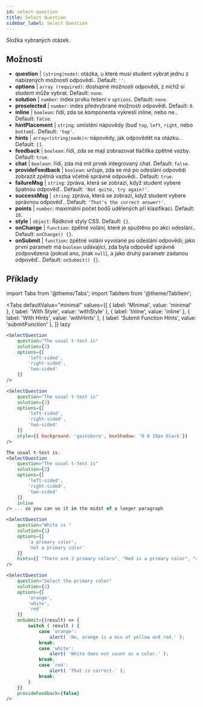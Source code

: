 ```yaml
---
id: select-question 
title: Select Question
sidebar_label: Select Question
---
```


Složka vybraných otázek.

## Možnosti

* __question__ | `(string|node)`: otázka, u které musí student vybrat jednu z nabízených možností odpovědi.. Default: `''`.
* __options__ | `array (required)`: dostupné možnosti odpovědí, z nichž si student může vybrat. Default: `none`.
* __solution__ | `number`: index prvku řešení v `options`. Default: `none`.
* __preselected__ | `number`: index předvybrané možnosti odpovědi. Default: `0`.
* __inline__ | `boolean`: řídí, zda se komponenta vykreslí inline, nebo ne.. Default: `false`.
* __hintPlacement__ | `string`: umístění nápovědy (buď `top`, `left`, `right`, nebo `bottom`).. Default: `'top'`.
* __hints__ | `array<(string|node)>`: nápovědy, jak odpovědět na otázku.. Default: `[]`.
* __feedback__ | `boolean`: řídí, zda se mají zobrazovat tlačítka zpětné vazby. Default: `true`.
* __chat__ | `boolean`: řídí, zda má mít prvek integrovaný chat. Default: `false`.
* __provideFeedback__ | `boolean`: určuje, zda se má po odeslání odpovědi zobrazit zpětná vazba včetně správné odpovědi.. Default: `true`.
* __failureMsg__ | `string`: zpráva, která se zobrazí, když student vybere špatnou odpověď.. Default: `'Not quite, try again!'`.
* __successMsg__ | `string`: zpráva, která se zobrazí, když student vybere správnou odpověď.. Default: `'That's the correct answer!'`.
* __points__ | `number`: maximální počet bodů udělených při klasifikaci. Default: `10`.
* __style__ | `object`: Řádkové styly CSS. Default: `{}`.
* __onChange__ | `function`: zpětné volání, které je spuštěno po akci odeslání.. Default: `onChange() {}`.
* __onSubmit__ | `function`: zpětné volání vyvolané po odeslání odpovědi; jako první parametr má `boolean` udávající, zda byla odpověď správně zodpovězena (pokud ano, jinak `null`), a jako druhý parametr zadanou odpověď.. Default: `onSubmit() {}`.


## Příklady

import Tabs from '@theme/Tabs';
import TabItem from '@theme/TabItem';

<Tabs
    defaultValue="minimal"
    values={[
        { label: 'Minimal', value: 'minimal' },
        { label: 'With Style', value: 'withStyle' },
        { label: 'Inline', value: 'inline' },
        { label: 'With Hints', value: 'withHints' },
        { label: 'Submit Function Hints', value: 'submitFunction' },
    ]}
    lazy
>

<TabItem value="minimal">

```jsx live
<SelectQuestion
    question="The usual t-test is"
    solution={2}
    options={[
        'left-sided',
        'right-sided',
        'two-sided'
    ]}
/>
```
</TabItem>

<TabItem value="withStyle">

```jsx live
<SelectQuestion
    question="The usual t-test is"
    solution={2}
    options={[
        'left-sided',
        'right-sided',
        'two-sided'
    ]}
    style={{ background: 'gainsboro', boxShadow: '0 0 10px black'}}
/>
```
</TabItem>

<TabItem value="inline">

```jsx live
The usual t-test is:
<SelectQuestion
    question="The usual t-test is"
    solution={2}
    options={[
        'left-sided',
        'right-sided',
        'two-sided'
    ]}
    inline
/> ... so you can us it in the midst of a longer paragraph
```
</TabItem>

<TabItem value="withHints">

```jsx live
<SelectQuestion
    question="White is "
    solution={1}
    options={[
        'a primary color',
        'not a primary color'
    ]}
    hints={[ "There are 3 primary colors", "Red is a primary color", "and so is yellow" ]}
/>
```
</TabItem>

<TabItem value="submitFunction">

```jsx live
<SelectQuestion
    question="Select the primary color"
    solution={2}
    options={[
        'orange',
        'white',
        'red'
    ]}
    onSubmit={(result) => {
        switch ( result ) {
            case 'orange':
                alert( 'No, orange is a mix of yellow and red.' );
            break;
            case 'white':
                alert( 'White does not count as a color.' );
            break;
            case 'red':
                alert( 'That is correct.' );
            break;
        }
    }}
    provideFeedback={false}
/> 
```
</TabItem>

</Tabs>
